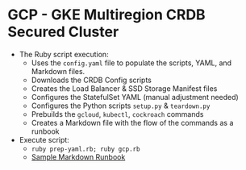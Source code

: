 # GCP - GKE Multiregion CRDB Secured Cluster

* The Ruby script execution:
  * Uses the `config.yaml` file to populate the scripts, YAML, and Markdown files.
  * Downloads the CRDB Config scripts
  * Creates the Load Balancer & SSD Storage Manifest files
  * Configures the StatefulSet YAML (manual adjustment needed)
  * Configures the Python scripts `setup.py` & `teardown.py` 
  * Prebuilds the `gcloud`, `kubectl`, `cockroach` commands
  * Creates a Markdown file with the flow of the commands as a runbook
* Execute script:
  * `ruby prep-yaml.rb; ruby gcp.rb`
  * [Sample Markdown Runbook](sample_runbook.md)
